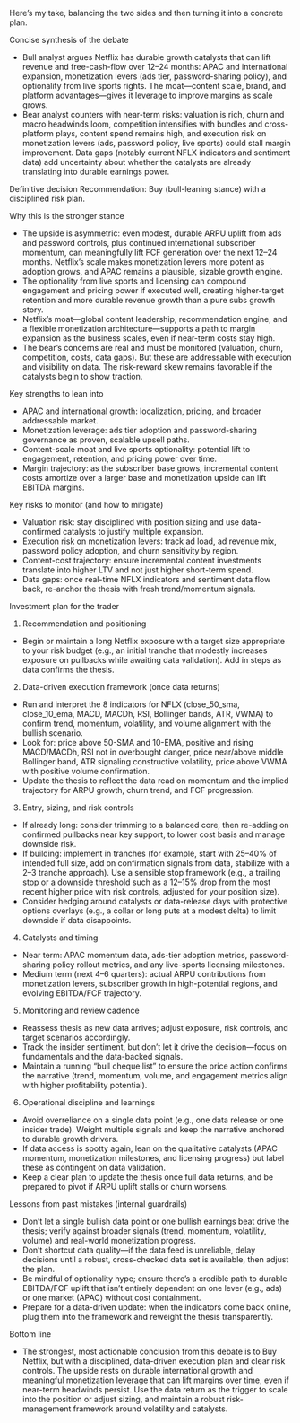 Here’s my take, balancing the two sides and then turning it into a concrete plan.

Concise synthesis of the debate
- Bull analyst argues Netflix has durable growth catalysts that can lift revenue and free-cash-flow over 12–24 months: APAC and international expansion, monetization levers (ads tier, password-sharing policy), and optionality from live sports rights. The moat—content scale, brand, and platform advantages—gives it leverage to improve margins as scale grows.
- Bear analyst counters with near-term risks: valuation is rich, churn and macro headwinds loom, competition intensifies with bundles and cross-platform plays, content spend remains high, and execution risk on monetization levers (ads, password policy, live sports) could stall margin improvement. Data gaps (notably current NFLX indicators and sentiment data) add uncertainty about whether the catalysts are already translating into durable earnings power.

Definitive decision
Recommendation: Buy (bull-leaning stance) with a disciplined risk plan.

Why this is the stronger stance
- The upside is asymmetric: even modest, durable ARPU uplift from ads and password controls, plus continued international subscriber momentum, can meaningfully lift FCF generation over the next 12–24 months. Netflix’s scale makes monetization levers more potent as adoption grows, and APAC remains a plausible, sizable growth engine.
- The optionality from live sports and licensing can compound engagement and pricing power if executed well, creating higher-target retention and more durable revenue growth than a pure subs growth story.
- Netflix’s moat—global content leadership, recommendation engine, and a flexible monetization architecture—supports a path to margin expansion as the business scales, even if near-term costs stay high.
- The bear’s concerns are real and must be monitored (valuation, churn, competition, costs, data gaps). But these are addressable with execution and visibility on data. The risk-reward skew remains favorable if the catalysts begin to show traction.

Key strengths to lean into
- APAC and international growth: localization, pricing, and broader addressable market.
- Monetization leverage: ads tier adoption and password-sharing governance as proven, scalable upsell paths.
- Content-scale moat and live sports optionality: potential lift to engagement, retention, and pricing power over time.
- Margin trajectory: as the subscriber base grows, incremental content costs amortize over a larger base and monetization upside can lift EBITDA margins.

Key risks to monitor (and how to mitigate)
- Valuation risk: stay disciplined with position sizing and use data-confirmed catalysts to justify multiple expansion.
- Execution risk on monetization levers: track ad load, ad revenue mix, password policy adoption, and churn sensitivity by region.
- Content-cost trajectory: ensure incremental content investments translate into higher LTV and not just higher short-term spend.
- Data gaps: once real-time NFLX indicators and sentiment data flow back, re-anchor the thesis with fresh trend/momentum signals.

Investment plan for the trader
1) Recommendation and positioning
- Begin or maintain a long Netflix exposure with a target size appropriate to your risk budget (e.g., an initial tranche that modestly increases exposure on pullbacks while awaiting data validation). Add in steps as data confirms the thesis.

2) Data-driven execution framework (once data returns)
- Run and interpret the 8 indicators for NFLX (close_50_sma, close_10_ema, MACD, MACDh, RSI, Bollinger bands, ATR, VWMA) to confirm trend, momentum, volatility, and volume alignment with the bullish scenario.
- Look for: price above 50-SMA and 10-EMA, positive and rising MACD/MACDh, RSI not in overbought danger, price near/above middle Bollinger band, ATR signaling constructive volatility, price above VWMA with positive volume confirmation.
- Update the thesis to reflect the data read on momentum and the implied trajectory for ARPU growth, churn trend, and FCF progression.

3) Entry, sizing, and risk controls
- If already long: consider trimming to a balanced core, then re-adding on confirmed pullbacks near key support, to lower cost basis and manage downside risk.
- If building: implement in tranches (for example, start with 25–40% of intended full size, add on confirmation signals from data, stabilize with a 2–3 tranche approach). Use a sensible stop framework (e.g., a trailing stop or a downside threshold such as a 12–15% drop from the most recent higher price with risk controls, adjusted for your position size).
- Consider hedging around catalysts or data-release days with protective options overlays (e.g., a collar or long puts at a modest delta) to limit downside if data disappoints.

4) Catalysts and timing
- Near term: APAC momentum data, ads-tier adoption metrics, password-sharing policy rollout metrics, and any live-sports licensing milestones.
- Medium term (next 4–6 quarters): actual ARPU contributions from monetization levers, subscriber growth in high-potential regions, and evolving EBITDA/FCF trajectory.

5) Monitoring and review cadence
- Reassess thesis as new data arrives; adjust exposure, risk controls, and target scenarios accordingly.
- Track the insider sentiment, but don’t let it drive the decision—focus on fundamentals and the data-backed signals.
- Maintain a running “bull cheque list” to ensure the price action confirms the narrative (trend, momentum, volume, and engagement metrics align with higher profitability potential).

6) Operational discipline and learnings
- Avoid overreliance on a single data point (e.g., one data release or one insider trade). Weight multiple signals and keep the narrative anchored to durable growth drivers.
- If data access is spotty again, lean on the qualitative catalysts (APAC momentum, monetization milestones, and licensing progress) but label these as contingent on data validation.
- Keep a clear plan to update the thesis once full data returns, and be prepared to pivot if ARPU uplift stalls or churn worsens.

Lessons from past mistakes (internal guardrails)
- Don’t let a single bullish data point or one bullish earnings beat drive the thesis; verify against broader signals (trend, momentum, volatility, volume) and real-world monetization progress.
- Don’t shortcut data quality—if the data feed is unreliable, delay decisions until a robust, cross-checked data set is available, then adjust the plan.
- Be mindful of optionality hype; ensure there’s a credible path to durable EBITDA/FCF uplift that isn’t entirely dependent on one lever (e.g., ads) or one market (APAC) without cost containment.
- Prepare for a data-driven update: when the indicators come back online, plug them into the framework and reweight the thesis transparently.

Bottom line
- The strongest, most actionable conclusion from this debate is to Buy Netflix, but with a disciplined, data-driven execution plan and clear risk controls. The upside rests on durable international growth and meaningful monetization leverage that can lift margins over time, even if near-term headwinds persist. Use the data return as the trigger to scale into the position or adjust sizing, and maintain a robust risk-management framework around volatility and catalysts.